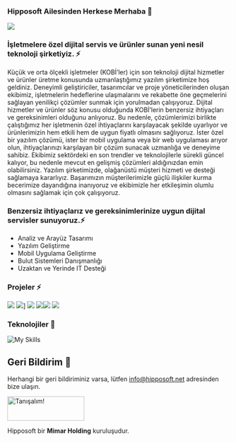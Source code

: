 ### Hipposoft Ailesinden Herkese Merhaba 👋
<img src="https://github.com/hipposoftsoftware/hipposoftsoftware/blob/main/assets/Code-typing-bro-1024x1024.png" width="auto">

### İşletmelere özel dijital servis ve ürünler sunan yeni nesil teknoloji şirketiyiz. ⚡
Küçük ve orta ölçekli işletmeler (KOBİ’ler) için son teknoloji dijital hizmetler ve ürünler üretme konusunda uzmanlaştığımız yazılım şirketimize hoş geldiniz. Deneyimli geliştiriciler, tasarımcılar ve proje yöneticilerinden oluşan ekibimiz, işletmelerin hedeflerine ulaşmalarını ve rekabette öne geçmelerini sağlayan yenilikçi çözümler sunmak için yorulmadan çalışıyoruz. Dijital hizmetler ve ürünler söz konusu olduğunda KOBİ’lerin benzersiz ihtiyaçları ve gereksinimleri olduğunu anlıyoruz. Bu nedenle, çözümlerimizi birlikte çalıştığımız her işletmenin özel ihtiyaçlarını karşılayacak şekilde uyarlıyor ve ürünlerimizin hem etkili hem de uygun fiyatlı olmasını sağlıyoruz. İster özel bir yazılım çözümü, ister bir mobil uygulama veya bir web uygulaması arıyor olun, ihtiyaçlarınızı karşılayan bir çözüm sunacak uzmanlığa ve deneyime sahibiz. Ekibimiz sektördeki en son trendler ve teknolojilerle sürekli güncel kalıyor, bu nedenle mevcut en gelişmiş çözümleri aldığınızdan emin olabilirsiniz. Yazılım şirketimizde, olağanüstü müşteri hizmeti ve desteği sağlamaya kararlıyız. Başarımızın müşterilerimizle güçlü ilişkiler kurma becerimize dayandığına inanıyoruz ve ekibimizle her etkileşimin olumlu olmasını sağlamak için çok çalışıyoruz.

### Benzersiz ihtiyaçlarız ve gereksinimlerinize uygun dijital servisler sunuyoruz.⚡
- Analiz ve Arayüz Tasarımı
- Yazılım Geliştirme
- Mobil Uygulama Geliştirme
- Bulut Sistemleri Danışmanlığı
- Uzaktan ve Yerinde IT Desteği

### Projeler ⚡
![](https://github.com/hipposoftsoftware/hipposoftsoftware/blob/main/assets/ofixcom.png) ![](https://github.com/hipposoftsoftware/hipposoftsoftware/blob/main/assets/ofix%20app.png)] ![](https://github.com/hipposoftsoftware/hipposoftsoftware/blob/main/assets/hrplan.png) ![](https://github.com/hipposoftsoftware/hipposoftsoftware/blob/main/assets/hrplan%20app.png)![](https://github.com/hipposoftsoftware/hipposoftsoftware/blob/main/assets/churnrater.png)
![](https://github.com/hipposoftsoftware/hipposoftsoftware/blob/main/assets/srv365%20app.png)




### Teknolojiler 🔭

![My Skills](https://skillicons.dev/icons?i=azure,flutter,vue,react,angular,cs,php,cloudflare&theme=light)

## Geri Bildirim 💬

Herhangi bir geri bildiriminiz varsa, lütfen info@hipposoft.net adresinden bize ulaşın.

<a href="https://hipposoft.net" target="_blank"><img src="https://github.com/hipposoftsoftware/hipposoftsoftware/blob/main/assets/contact.png" alt="Tanışalım!" height="55" width="174"></a>





Hipposoft bir **Mimar Holding** kuruluşudur.

<!--
**hipposoftsoftware/hipposoftsoftware** is a ✨ _special_ ✨ repository because its `README.md` (this file) appears on your GitHub profile.

Here are some ideas to get you started:

- 🔭 I’m currently working on ...
- 🌱 I’m currently learning ...
- 👯 I’m looking to collaborate on ...
- 🤔 I’m looking for help with ...
- 💬 Ask me about ...
- 📫 How to reach me: ...
- 😄 Pronouns: ...
- ⚡ Fun fact: ...

-->
